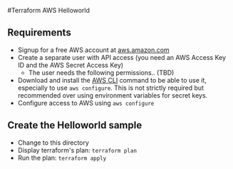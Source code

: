 #Terraform AWS Helloworld

## Requirements

* Signup for a free AWS account at [aws.amazon.com](https://aws.amazon.com)
* Create a separate user with API access (you need an AWS Access Key ID and the AWS
Secret Access Key)
  * The user needs the following permissions.. (TBD)
* Download and install the [AWS CLI](https://docs.aws.amazon.com/cli/latest/userguide/awscli-install-linux.html)
  command to be able to use it, especially to use `aws configure`.
  This is not strictly required but recommended over using environment variables for secret keys.
* Configure access to AWS using `aws configure`

## Create the Helloworld sample

* Change to this directory
* Display terraform's plan: `terraform plan`
* Run the plan: `terraform apply`